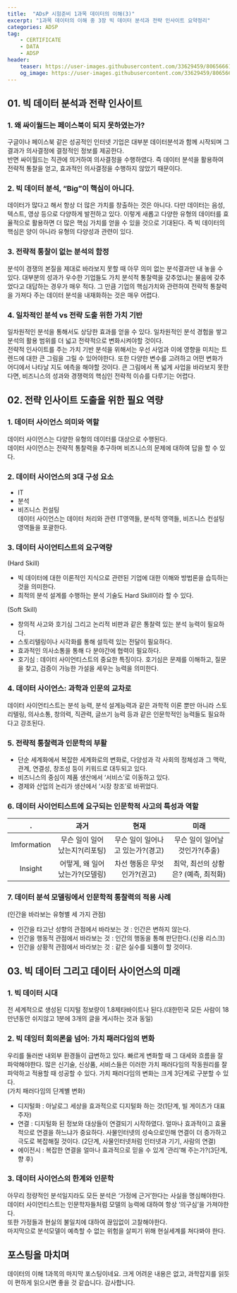 ```yaml
---
title:  "ADsP 시험준비 1과목 데이터의 이해(3)"
excerpt: "1과목 데이터의 이해 중 3장 빅 데이터 분석과 전략 인사이트 요약정리"
categories: ADSP
tag:
    - CERTIFICATE
    - DATA
    - ADSP
header:
    teaser: https://user-images.githubusercontent.com/33629459/80656661-ab42fc00-8abc-11ea-8a32-240e15405b4d.jpeg
    og_image: https://user-images.githubusercontent.com/33629459/80656661-ab42fc00-8abc-11ea-8a32-240e15405b4d.jpeg
---
```


## 01. 빅 데이터 분석과 전략 인사이트
### 1. 왜 싸이월드는 페이스북이 되지 못하였는가?   
구글이나 페이스북 같은 성공적인 인터넷 기업은 대부분 데이터분석과 함께 시작되며 그 결과가 의사결정에 결정적인 정보를 제공한다.   
반면 싸이월드는 직관에 의거하여 의사결정을 수행하였다. 즉 데이터 분석을 활용하여 전략적 통찰을 얻고, 효과적인 의사결정을 수행하지 않았기 때문이다.  

### 2. 빅 데이터 분석, “Big”이 핵심이 아니다.
데이터가 많다고 해서 항상 더 많은 가치를 창출하는 것은 아니다. 다만 데이터는 음성, 텍스트, 영상 등으로 다양하게 발전하고 있다. 이렇게 새롭고 다양한 유형의 데이터를 효율적으로 활용하면 더 많은 핵심 가치를 얻을 수 있을 것으로 기대된다. 즉 빅 데이터의 핵심은 양이 아니라 유형의 다양성과 관련이 있다.    

### 3. 전략적 통찰이 없는 분석의 함정     
분석이 경쟁의 본질을 제대로 바라보지 못할 때 아무 의미 없는 분석결과만 내 놓을 수 있다. 대부분의 성과가 우수한 기업들도 가치 분석적 통찰력을 갖추었냐는 물음에 갖추었다고 대답하는 경우가 매우 적다. 그 만큼 기업의 핵심가치와 관련하여 전략적 통찰력을 가져다 주는 데이터 분석을 내재화하는 것은 매우 어렵다.  

### 4. 일차적인 분석 vs 전략 도출 위한 가치 기반      
일차원적인 분석을 통해서도 상당한 효과를 얻을 수 있다. 일차원적인 분석 경험을 쌓고 분석의 활용 범위를 더 넓고 전략적으로 변화시켜야할 것이다.   
전략적 인사이트를 주는 가치 기반 분석을 위해서는 우선 사업과 이에 영향을 미치는 트렌드에 대한 큰 그림을 그릴 수 있어야한다. 또한 다양한 변수를 고려하고 어떤 변화가 어디에서 나타날 지도 에측을 해야할 것이다. 큰 그림에서 폭 넓게 사업을 바라보지 못한다면, 비즈니스의 성과와 경쟁력의 핵심인 전략적 이슈를 다루기는 어렵다.

## 02. 전략 인사이트 도출을 위한 필요 역량
 ### 1. 데이터 사이언스 의미와 역할
데이터 사이언스는 다양한 유형의 데이터를 대상으로 수행된다.  
데이터 사이언스는 전략적 통찰력을 추구하며 비즈니스의 문제에 대하여 답을 할 수 있다.  

### 2. 데이터 사이언스의 3대 구성 요소
- IT   
- 분석   
- 비즈니스 컨설팅   
데이터 사이언스는 데이터 처리와 관련 IT영역들, 분석적 영역들, 비즈니스 컨설팅 영역들을 포괄한다.   

### 3. 데이터 사이언티스트의 요구역량
(Hard Skill)
- 빅 데이터에 대한 이론적인 지식으로 관련된 기업에 대한 이해와 방법론을 습득하는 것을 의미한다.
- 최적의 분석 설계를 수행하는 분석 기술도 Hard Skill이라 할 수 있다.

(Soft Skill)
- 창의적 사고와 호기심 그리고 논리적 비판과 같은 통찰력 있는 분석 능력이 필요하다.   
- 스토리텔링이나 시각화를 통해 설득력 있는 전달이 필요하다.    
- 효과적인 의사소통을 통해 다 분야간에 협력이 필요하다.     
- 호기심 : 데이터 사이언티스트의 중요한 특징이다. 호기심은 문제를 이해하고, 질문을 찾고, 검증이 가능한 가설을 세우는 능력을 의미한다.   

### 4. 데이터 사이언스: 과학과 인문의 교차로
데이터 사이언티스트는 분석 능력, 분석 설계능력과 같은 과학적 이론 뿐만 아니라 스토리텔링, 의사소통, 창의력, 직관력, 글쓰기 능력 등과 같은 인문학적인 능력들도 필요하다고 강조된다.

### 5.  전략적 통찰력과 인문학의 부활
-  단순 세계화에서 복잡한 세계화로의 변화로, 다양성과 각 사회의 정체성과 그 맥락, 관계, 연결성, 창조성 등이 키워드로 대두되고 있다.   
- 비즈니스의 중심이 제품 생산에서 ‘서비스’로 이동하고 있다. 
- 경제와 산업의 논리가 생산에서 ‘시장 창조’로 바뀌었다. 

### 6. 데이터 사이언티스트에 요구되는 인문학적 사고의 특성과 역할

| . | 과거 |  현재  |  미래 |
|:---:|:---:|:---:|:---:|
|Imformation|무슨 일이 일어 났는지?(리포팅)|무슨 일이 일어나고 있는가?(경고)|무슨 일이 일어날 것인가?(추출)|
|Insight| 어떻게, 왜 일어났는가?(모델링)|차선 행동은 무엇인가?(권고)| 최악, 최선의 상황은? (예측, 최적화)|

### 7. 데이터 분석 모델링에서 인문학적 통찰력의 적용 사례
(인간을 바라보는 유형별 세 가지 관점)  
- 인간을 타고난 성향의 관점에서 바라보는 것  : 인간은 변하지 않는다.  
- 인간을 행동적 관점에서 바라보는 것 : 인간의 행동을 통해 판단한다.(신용 리스크)  
- 인간을 상황적 관점에서 바라보는 것 : 같은 실수를 되풀이 할 것이다.  

## 03. 빅 데이터 그리고 데이터 사이언스의 미래
### 1. 빅 데이터 시대
전 세계적으로 생성된 디지털 정보량이 1.8제타바이트나 된다.(대한민국 모든 사람이 18만년동안 쉬지않고 1분에 3개의 글을 게시하는 것과 동일)  

### 2. 빅 데잉터 회의론을 넘어: 가치 패러다임의 변화
우리를 둘러싼 내외부 환경들이 급변하고 있다. 빠르게 변화할 때 그 대세와 흐름을 잘 파악해야한다. 많은 신기술, 신상품, 서비스들은 이러한 가치 패러다임의 작동원리를 잘 파악하고 적용할 때 성공할 수 있다. 가치 패러다임의 변화는 크게 3단계로 구분할 수 있다.  
(가치 패러다임의 단계별 변화)  
- 디지털화 : 아날로그 세상을 효과적으로 디지털화 하는 것(1단계, 빌 게이츠가 대표주자)   
- 연결 : 디지털화 된 정보와 대상들이 연결되기 시작하였다. 얼마나 효과적이고 효율적으로 연결을 하느냐가 중요하다.  사물인터넷의 성숙으로인해 연결이 더 증가하고 극도로 복잡해질 것이다. (2단계, 사물인터넷처럼 인터넷과 기기, 사람의 연결)
- 에이전시 : 복잡한 연결을 얼마나 효과적으로 믿을 수 있게 ‘관리’해 주는가?(3단계, 향 후)

### 3. 데이터 사이언스의 한계와 인문학
아무리 정량적인 분석일지라도 모든 분석은 ‘가정에 근거’한다는 사실을 명심해야한다.  
데이터 사이언티스트는 인문학자들처럼 모델의 능력에 대하여 항상 ‘의구심’을 가져야한다.  
또한 가정들과 현실의 불일치에 대하여 끊임없이 고찰해야한다.  
마지막으로 분석모델이 예측할 수 없는 위험을 살피기 위해 현실세계를 쳐다봐야 한다.   

## 포스팅을 마치며
데이터의 이해 1과목의 마지막 포스팅이네요. 크게 어려운 내용은 없고, 과학잡지를 읽듯이 편하게 읽으시면 좋을 것 같습니다. 감사합니다.
